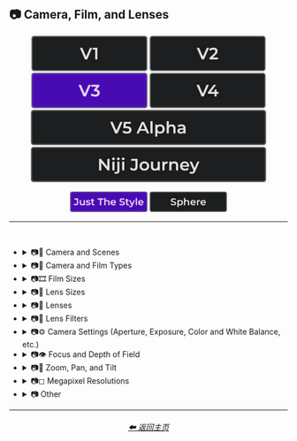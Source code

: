 <h2>📷 Camera, Film, and Lenses</h2>

<div align="center">

[<img src="/Images/Repo_Parts/Buttons/Version_Buttons/button_version_V1_inactive.webp?raw=true" alt="MidJourney V1" height="64" />](/Pages/MJ_V1/Style_Pages/Sphere/Camera.md)
[<img src="/Images/Repo_Parts/Buttons/Version_Buttons/button_version_V2_inactive.webp?raw=true" alt="MidJourney V2" height="64" />](/Pages/MJ_V2/Style_Pages/Sphere/Camera.md)
[<img src="/Images/Repo_Parts/Buttons/Version_Buttons/button_version_V3_active.webp?raw=true" alt="MidJourney V3" height="64" />](/Pages/MJ_V3/Style_Pages/Just_The_Style/Camera.md)
[<img src="/Images/Repo_Parts/Buttons/Version_Buttons/button_version_V4_inactive.webp?raw=true" alt="MidJourney V4" height="64" />](/Pages/MJ_V4/Style_Pages/Just_The_Style/Camera.md)
<br>
[<img src="/Images/Repo_Parts/Buttons/Version_Buttons/button_version_V5_Alpha_inactive_half.webp?raw=true" alt="MidJourney V5" height="64" />](/Pages/MJ_V5/Style_Pages/Just_The_Style/Camera.md)
[<img src="/Images/Repo_Parts/Buttons/Version_Buttons/button_version_niji_inactive_half.webp?raw=true" alt="Niji Journey" height="64" />](/Pages/Niji_Journey/Style_Pages/Camera.md)

[<img src="/Images/Repo_Parts/Buttons/Image_Type_Buttons/button_just_the_style_active.webp?raw=true" alt="Just The Style" width="140.5" />](/Pages/MJ_V3/Style_Pages/Just_The_Style/Camera.md)
[<img src="/Images/Repo_Parts/Buttons/Image_Type_Buttons/button_sphere_inactive.webp?raw=true" alt="Sphere" width="140.5" />](/Pages/MJ_V3/Style_Pages/Sphere/Camera.md)

</div>

<hr>
<br>


- <details><summary>📷🌇 Camera and Scenes</summary><p><div align="center">

    | Scene |
    | :-: |
    | <img src="/Images/MJ_V3/MidJourney_Styles/Wave_13/Scene.webp?raw=true" width="256" /> |
    
    <br>

    | Photography | Photograph | Photographia |
    | :-: | :-: | :-: |
    | <img src="/Images/MJ_V3/MidJourney_Styles/Photography.webp?raw=true" width="256" /> | <img src="/Images/MJ_V3/MidJourney_Styles/Wave_13/Photograph.webp?raw=true" width="256" /> | <img src="/Images/MJ_V3/MidJourney_Styles/Photographia.webp?raw=true" width="256" /> |

    <br>

    | Closed Composition |
    | :-: |
    | <img src="/Images/MJ_V3/MidJourney_Styles/Wave_14/Closed_Composition.webp?raw=true" width="256" /> |

    <br>

    | Filmic | Cinematic |
    | :-: | :-: |
    | <img src="/Images/MJ_V3/MidJourney_Styles/Filmic.webp?raw=true" width="256" /> | <img src="/Images/MJ_V3/MidJourney_Styles/Cinematic.webp?raw=true" width="256" /> |
    
    <br>
    
    | Dramatic | Glamor Shot |
    | :-: | :-: |
    | <img src="/Images/MJ_V3/MidJourney_Styles/Dramatic.webp?raw=true" width="256" /> | <img src="/Images/MJ_V3/MidJourney_Styles/Glamor_Shot.webp?raw=true" width="256" /> |

    <br>

    | Golden Hour | Blue Hour |
    | :-: | :-: |
    | <img src="/Images/MJ_V3/MidJourney_Styles/Golden_Hour.webp?raw=true" width="256" /> | <img src="/Images/MJ_V3/MidJourney_Styles/Wave_12/Blue_Hour.webp?raw=true" width="256" /> |

    <br>
    
    | Award Winning Photography | Establishing Shot | Nightography |
    | :-: | :-: | :-: |
    | <img src="/Images/MJ_V3/MidJourney_Styles/Award_Winning_Photography.webp?raw=true" width="256" /> | <img src="/Images/MJ_V3/MidJourney_Styles/Wave_10/Establishing_Shot.webp?raw=true" width="256" /> | <img src="/Images/MJ_V3/MidJourney_Styles/Wave_10/Nightography.webp?raw=true" width="256" /> |

    <br>

    | Photoshoot |
    | :-: |
    | <img src="/Images/MJ_V3/MidJourney_Styles/Photoshoot.webp?raw=true" width="256" /> |

    <br>

    | Portrait | Full Body Portrait | Portraiture |
    | :-: | :-: | :-: |
    | <img src="/Images/MJ_V3/MidJourney_Styles/Portrait.webp?raw=true" width="256" /> | <img src="/Images/MJ_V3/MidJourney_Styles/Full_Body_Portrait.webp?raw=true" width="256" /> | <img src="/Images/MJ_V3/MidJourney_Styles/Portraiture.webp?raw=true" width="256" /> |

    <br>

    | Cinematic Haze |
    | :-: |
    | <img src="/Images/MJ_V3/MidJourney_Styles/Wave_11/Cinematic_Haze.webp?raw=true" width="256" /> |

    <br>
    
    | Subject |
    | :-: |
    | <img src="/Images/MJ_V3/MidJourney_Styles/Wave_14/Subject.webp?raw=true" width="256" /> |
    
    <br>
    
    | Pose | Gesture | Profile |
    | :-: | :-: | :-: |
    | <img src="/Images/MJ_V3/MidJourney_Styles/Wave_14/Pose.webp?raw=true" width="256" /> | <img src="/Images/MJ_V3/MidJourney_Styles/Wave_14/Gesture.webp?raw=true" width="256" /> | <img src="/Images/MJ_V3/MidJourney_Styles/Wave_14/Profile.webp?raw=true" width="256" /> |

    <br>
    
    | High-Speed Photograph | Time-Lapse | Motion Capture |
    | :-: | :-: | :-: |
    | <img src="/Images/MJ_V3/MidJourney_Styles/High-Speed_Photograph.webp?raw=true" width="256" /> | <img src="/Images/MJ_V3/MidJourney_Styles/Time-Lapse.webp?raw=true" width="256" /> | <img src="/Images/MJ_V3/MidJourney_Styles/Motion_Capture.webp?raw=true" width="256" /> |

    <br>
    
    | Claymation | Video Frame Capture |
    | :-: | :-: |
    | <img src="/Images/MJ_V3/MidJourney_Styles/Claymation.webp?raw=true" width="256" /> | <img src="/Images/MJ_V3/MidJourney_Styles/Wave_10/Video_Frame_Capture.webp?raw=true" width="256" /> |

    <br>

    | Stop Motion | Stop-Motion Animation Frame |
    | :-: | :-: |
    | <img src="/Images/MJ_V3/MidJourney_Styles/Stop_Motion.webp?raw=true" width="256" /> | <img src="/Images/MJ_V3/MidJourney_Styles/Wave_10/Stop-motion_Animation_Frame.webp?raw=true" width="256" /> |

    <br>

    | Color Grading | Bokeh | Film Grain |
    | :-: | :-: | :-: |
    | <img src="/Images/MJ_V3/MidJourney_Styles/Color_Grading.webp?raw=true" width="256" /> | <img src="/Images/MJ_V3/MidJourney_Styles/Bokeh.webp?raw=true" width="256" /> | <img src="/Images/MJ_V3/MidJourney_Styles/Film_Grain.webp?raw=true" width="256" /> |
    
    <br>
    
    | Surveillance | Surveillance Footage |
    | :-: | :-: |
    | <img src="/Images/MJ_V3/MidJourney_Styles/Wave_12/Surveillance.webp?raw=true" width="256" /> | <img src="/Images/MJ_V3/MidJourney_Styles/Wave_12/Surveillance_Footage.webp?raw=true" width="256" /> |
    
    <br>
    
    | Security Footage | CCTV |
    | :-: | :-: |
    | <img src="/Images/MJ_V3/MidJourney_Styles/Wave_12/Security_Footage.webp?raw=true" width="256" /> | <img src="/Images/MJ_V3/MidJourney_Styles/Wave_12/CCTV.webp?raw=true" width="256" /> |

    <br>

    | Dashcam-Footage | Satellite Imagery | Paparazzi Photography |
    | :-: | :-: | :-: |
    | <img src="/Images/MJ_V3/MidJourney_Styles/Dashcam-Footage.webp?raw=true" width="256" /> | <img src="/Images/MJ_V3/MidJourney_Styles/Satellite_Imagery.webp?raw=true" width="256" /> | <img src="/Images/MJ_V3/MidJourney_Styles/Paparazzi_Photography.webp?raw=true" width="256" /> |
    
    <br>

    | Underwater Photography | Wildlife Photography | National Geographic Photo |
    | :-: | :-: | :-: |
    | <img src="/Images/MJ_V3/MidJourney_Styles/Underwater_Photography.webp?raw=true" width="256" /> | <img src="/Images/MJ_V3/MidJourney_Styles/Wildlife_Photography.webp?raw=true" width="256" /> | <img src="/Images/MJ_V3/MidJourney_Styles/National_Geographic_Photo.webp?raw=true" width="256" /> |

    <br>
    
    | Editorial Photography | Associated Press Photo | Photojournalism |
    | :-: | :-: | :-: |
    | <img src="/Images/MJ_V3/MidJourney_Styles/Editorial_Photography.webp?raw=true" width="256" /> | <img src="/Images/MJ_V3/MidJourney_Styles/Associated_Press_Photo.webp?raw=true" width="256" /> | <img src="/Images/MJ_V3/MidJourney_Styles/Photojournalism.webp?raw=true" width="256" /> |

    <br>

    | Action Scene | War Photography |
    | :-: | :-: |
    | <img src="/Images/MJ_V3/MidJourney_Styles/Action_Scene.webp?raw=true" width="256" /> | <img src="/Images/MJ_V3/MidJourney_Styles/War_Photography.webp?raw=true" width="256" /> |

    </div></p></details>


- <details><summary>📷🌇 Camera and Film Types</summary><p><div align="center">

    | Camcorder Effect | DSLR | Night Vision |
    | :-: | :-: | :-: |
    | <img src="/Images/MJ_V3/MidJourney_Styles/Camcorder_Effect.webp?raw=true" width="256" /> | <img src="/Images/MJ_V3/MidJourney_Styles/DSLR.webp?raw=true" width="256" /> | <img src="/Images/MJ_V3/MidJourney_Styles/Night_Vision.webp?raw=true" width="256" /> |
    
    <br>

    | Drone Photography | GoPro Video | Unregistered Hypercam 2 |
    | :-: | :-: | :-: |
    | <img src="/Images/MJ_V3/MidJourney_Styles/Drone_Photography.webp?raw=true" width="256" /> | <img src="/Images/MJ_V3/MidJourney_Styles/GoPro_Video.webp?raw=true" width="256" /> | <img src="/Images/MJ_V3/MidJourney_Styles/Wave_11/Unregistered_Hypercam_2.webp?raw=true" width="256" /> |

    <br>
    
    | Hyperspectral Imaging | Multispectral Imaging | Schlieren |
    | :-: | :-: | :-: |
    | <img src="/Images/MJ_V3/MidJourney_Styles/Hyperspectral_Imaging.webp?raw=true" width="256" /> | <img src="/Images/MJ_V3/MidJourney_Styles/Multispectral_Imaging.webp?raw=true" width="256" /> | <img src="/Images/MJ_V3/MidJourney_Styles/Schlieren.webp?raw=true" width="256" /> |
    
    <br>
    
    | Disposable Camera | Disposable Camera Photo |
    | :-: | :-: |
    | <img src="/Images/MJ_V3/MidJourney_Styles/Wave_12/Disposable_Camera.webp?raw=true" width="256" /> | <img src="/Images/MJ_V3/MidJourney_Styles/Wave_12/Disposable_Camera_Photo.webp?raw=true" width="256" /> |

    <br>
    
    | Polaroid |
    | :-: |
    | <img src="/Images/MJ_V3/MidJourney_Styles/Polaroid.webp?raw=true" width="256" /> |
    
    <br>
    
    | Ektachrome | Fujifilm Superia | Instax |
    | :-: | :-: | :-: |
    | <img src="/Images/MJ_V3/MidJourney_Styles/Ektachrome.webp?raw=true" width="256" /> | <img src="/Images/MJ_V3/MidJourney_Styles/Fujifilm_Superia.webp?raw=true" width="256" /> | <img src="/Images/MJ_V3/MidJourney_Styles/Instax.webp?raw=true" width="256" /> |

    <br>
    
    | Kodak Ektar | Kodak Gold 200 | Kodak Portra |
    | :-: | :-: | :-: |
    | <img src="/Images/MJ_V3/MidJourney_Styles/Kodak_Ektar.webp?raw=true" width="256" /> | <img src="/Images/MJ_V3/MidJourney_Styles/Kodak_Gold_200.webp?raw=true" width="256" /> | <img src="/Images/MJ_V3/MidJourney_Styles/Kodak_Portra.webp?raw=true" width="256" /> |
    
    <br>
    
    | Nikon D750 | Provia | Velvia |
    | :-: | :-: | :-: |
    | <img src="/Images/MJ_V3/MidJourney_Styles/Nikon_D750.webp?raw=true" width="256" /> | <img src="/Images/MJ_V3/MidJourney_Styles/Provia.webp?raw=true" width="256" /> | <img src="/Images/MJ_V3/MidJourney_Styles/Velvia.webp?raw=true" width="256" /> |
    
    <br>
    
    | Lomo | Pinhole Photography | CinemaScope |
    | :-: | :-: | :-: |
    | <img src="/Images/MJ_V3/MidJourney_Styles/Lomo.webp?raw=true" width="256" /> | <img src="/Images/MJ_V3/MidJourney_Styles/Pinhole_Photography.webp?raw=true" width="256" /> | <img src="/Images/MJ_V3/MidJourney_Styles/CinemaScope.webp?raw=true" width="256" /> |

    <br>
    
    | Tri-X 400 TX | Ilford HP5 | Photogram |
    | :-: | :-: | :-: |
    | <img src="/Images/MJ_V3/MidJourney_Styles/Tri-X_400_TX.webp?raw=true" width="256" /> | <img src="/Images/MJ_V3/MidJourney_Styles/Ilford_HP5.webp?raw=true" width="256" /> | <img src="/Images/MJ_V3/MidJourney_Styles/Photogram.webp?raw=true" width="256" /> |
    
    <br>

    | VistaVision | Technirama |
    | :-: | :-: |
    | <img src="/Images/MJ_V3/MidJourney_Styles/VistaVision.webp?raw=true" width="256" /> | <img src="/Images/MJ_V3/MidJourney_Styles/Technirama.webp?raw=true" width="256" /> |

    <br>

    | Techniscope | Super-35 |
    | :-: | :-: |
    | <img src="/Images/MJ_V3/MidJourney_Styles/Techniscope.webp?raw=true" width="256" /> | <img src="/Images/MJ_V3/MidJourney_Styles/Super-35.webp?raw=true" width="256" /> |

    <br>

    | Panavision | Super-Panavision-70 |
    | :-: | :-: |
    | <img src="/Images/MJ_V3/MidJourney_Styles/Panavision.webp?raw=true" width="256" /> | <img src="/Images/MJ_V3/MidJourney_Styles/Super-Panavision-70.webp?raw=true" width="256" /> |

    <br>

    | Cinerama | Kinopanorama | Cinemiracle |
    | :-: | :-: | :-: |
    | <img src="/Images/MJ_V3/MidJourney_Styles/Cinerama.webp?raw=true" width="256" /> | <img src="/Images/MJ_V3/MidJourney_Styles/Kinopanorama.webp?raw=true" width="256" /> | <img src="/Images/MJ_V3/MidJourney_Styles/Cinemiracle.webp?raw=true" width="256" /> |

    <br>
    
    | Daguerrotype | Ambrotype | Calotype |
    | :-: | :-: | :-: |
    | <img src="/Images/MJ_V3/MidJourney_Styles/Daguerrotype.webp?raw=true" width="256" /> | <img src="/Images/MJ_V3/MidJourney_Styles/Ambrotype.webp?raw=true" width="256" /> | <img src="/Images/MJ_V3/MidJourney_Styles/Calotype.webp?raw=true" width="256" /> |
    
    <br>
    
    | Tintype | Film-Negative |
    | :-: | :-: |
    | <img src="/Images/MJ_V3/MidJourney_Styles/Tintype.webp?raw=true" width="256" /> | <img src="/Images/MJ_V3/MidJourney_Styles/Wave_11/Film-Negative.webp?raw=true" width="256" /> |

    <br>
    
    | Full Frame |
    | :-: |
    | <img src="/Images/MJ_V3/MidJourney_Styles/Wave_10/Full_Frame.webp?raw=true" width="256" /> |

    </div></p></details>

- <details><summary>📷🎞 Film Sizes</summary><p><div align="center">

    | Shot on 8mm | Shot on 9.5mm |
    | :-: | :-: |
    | <img src="/Images/MJ_V3/MidJourney_Styles/Shot_on_8mm.webp?raw=true" width="256" /> | <img src="/Images/MJ_V3/MidJourney_Styles/Shot_on_9.5mm.webp?raw=true" width="256" /> |

    <br>

    | Shot on 16mm | Shot on 17.5mm | Shot on 28mm |
    | :-: | :-: | :-: |
    | <img src="/Images/MJ_V3/MidJourney_Styles/Shot_on_16mm.webp?raw=true" width="256" /> | <img src="/Images/MJ_V3/MidJourney_Styles/Shot_on_17.5mm.webp?raw=true" width="256" /> | <img src="/Images/MJ_V3/MidJourney_Styles/Shot_on_28mm.webp?raw=true" width="256" /> |

    <br>

    | Shot on 35mm | 35mm | Expired 35mm Film |
    | :-: | :-: | :-: |
    | <img src="/Images/MJ_V3/MidJourney_Styles/Shot_on_35mm.webp?raw=true" width="256" /> | <img src="/Images/MJ_V3/MidJourney_Styles/35mm.webp?raw=true" width="256" /> | <img src="/Images/MJ_V3/MidJourney_Styles/Wave_10/Expired_35mm_Film.webp?raw=true" width="256" /> |

    <br>

    | Shot on 65mm | Expired 65mm Film |
    | :-: | :-: |
    | <img src="/Images/MJ_V3/MidJourney_Styles/Shot_on_65mm.webp?raw=true" width="256" /> | <img src="/Images/MJ_V3/MidJourney_Styles/Wave_10/Expired_65mm_Film.webp?raw=true" width="256" /> |

    <br>

    | Shot on 70mm | Shot on IMAX 70mm |
    | :-: | :-: |
    | <img src="/Images/MJ_V3/MidJourney_Styles/Shot_on_70mm.webp?raw=true" width="256" /> | <img src="/Images/MJ_V3/MidJourney_Styles/Shot_on_IMAX_70mm.webp?raw=true" width="256" /> |

  </div></p></details>


- <details><summary>📷🥽 Lens Sizes</summary><p><div align="center">

    | 15mm Lens | 35mm Lens | 85mm Lens |
    | :-: | :-: | :-: |
    | <img src="/Images/MJ_V3/MidJourney_Styles/Wave_10/15mm_Lens.webp?raw=true" width="256" /> | <img src="/Images/MJ_V3/MidJourney_Styles/Wave_10/35mm_Lens.webp?raw=true" width="256" /> | <img src="/Images/MJ_V3/MidJourney_Styles/Wave_10/85mm_Lens.webp?raw=true" width="256" /> |
    
    <br>
    
    | 100mm Lens | 200mm Lens |
    | :-: | :-: |
    | <img src="/Images/MJ_V3/MidJourney_Styles/Wave_10/100mm_Lens.webp?raw=true" width="256" /> | <img src="/Images/MJ_V3/MidJourney_Styles/Wave_10/200mm_Lens.webp?raw=true" width="256" /> |

  </div></p></details>


- <details><summary>📷🔭 Lenses</summary><p><div align="center">

    | Macro | Macro View | Magnification |
    | :-: | :-: | :-: |
    | <img src="/Images/MJ_V3/MidJourney_Styles/Macro.webp?raw=true" width="256" /> | <img src="/Images/MJ_V3/MidJourney_Styles/Macro_View.webp?raw=true" width="256" /> | <img src="/Images/MJ_V3/MidJourney_Styles/Magnification.webp?raw=true" width="256" /> |
    
    <br>

    | 100x Magnification | 200x Magnification |
    | :-: | :-: |
    | <img src="/Images/MJ_V3/MidJourney_Styles/Wave_10/100x_Magnification.webp?raw=true" width="256" /> | <img src="/Images/MJ_V3/MidJourney_Styles/Wave_10/200x_Magnification.webp?raw=true" width="256" /> |
    
    <br>
    
    | 500x Magnification | 1000x Magnification |
    | :-: | :-: |
    | <img src="/Images/MJ_V3/MidJourney_Styles/Wave_10/500x_Magnification.webp?raw=true" width="256" /> | <img src="/Images/MJ_V3/MidJourney_Styles/Wave_10/1000x_Magnification.webp?raw=true" width="256" /> |
    
    <br>
    
    | Microscopic | Electron Microscope | Super-Resolution Microscopy |
    | :-: | :-: | :-: |
    | <img src="/Images/MJ_V3/MidJourney_Styles/Microscopic.webp?raw=true" width="256" /> | <img src="/Images/MJ_V3/MidJourney_Styles/Electron_Microscope.webp?raw=true" width="256" /> | <img src="/Images/MJ_V3/MidJourney_Styles/Super-Resolution_Microscopy.webp?raw=true" width="256" /> |
    
    <br>

    | Telescope | Telescopic | Telescope Photography |
    | :-: | :-: | :-: |
    | <img src="/Images/MJ_V3/MidJourney_Styles/Telescope.webp?raw=true" width="256" /> | <img src="/Images/MJ_V3/MidJourney_Styles/Telescopic.webp?raw=true" width="256" /> | <img src="/Images/MJ_V3/MidJourney_Styles/Telescope_Photography.webp?raw=true" width="256" /> |

    <br>
    
    | Telephoto | Panorama | 360 Panorama |
    | :-: | :-: | :-: |
    | <img src="/Images/MJ_V3/MidJourney_Styles/Telephoto.webp?raw=true" width="256" /> | <img src="/Images/MJ_V3/MidJourney_Styles/Panorama.webp?raw=true" width="256" /> | <img src="/Images/MJ_V3/MidJourney_Styles/360_Panorama.webp?raw=true" width="256" /> |
    
    <br>
    
    | Wide Angle | Ultra-Wide Angle | 360 Angle |
    | :-: | :-: | :-: |
    | <img src="/Images/MJ_V3/MidJourney_Styles/Wide_Angle.webp?raw=true" width="256" /> | <img src="/Images/MJ_V3/MidJourney_Styles/Ultra-Wide_Angle.webp?raw=true" width="256" /> | <img src="/Images/MJ_V3/MidJourney_Styles/360_Angle.webp?raw=true" width="256" /> |

    <br>

    | Fisheye Lens | Fisheye Lens Effect | Lens Distortion |
    | :-: | :-: | :-: |
    | <img src="/Images/MJ_V3/MidJourney_Styles/Fisheye_Lens.webp?raw=true" width="256" /> | <img src="/Images/MJ_V3/MidJourney_Styles/Fisheye_Lens_Effect.webp?raw=true" width="256" /> | <img src="/Images/MJ_V3/MidJourney_Styles/Lens_Distortion.webp?raw=true" width="256" /> |

    </div></p></details>


- <details><summary>📷🧫 Lens Filters</summary><p><div align="center">

    | Color-Gel | Filter |
    | :-: | :-: |
    | <img src="/Images/MJ_V3/MidJourney_Styles/Wave_11/Color-Gel.webp?raw=true" width="256" /> | <img src="/Images/MJ_V3/MidJourney_Styles/Wave_13/Filter.webp?raw=true" width="256" /> |
    
    <br>

    | Photographic-Filter | Diffusion-Filter |
    | :-: | :-: |
    | <img src="/Images/MJ_V3/MidJourney_Styles/Wave_10/Photographic-Filter.webp?raw=true" width="256" /> | <img src="/Images/MJ_V3/MidJourney_Styles/Wave_10/Diffusion-Filter.webp?raw=true" width="256" /> |
    
    <br>
    
    | Dichroic-Filter | UV-Filter |
    | :-: | :-: |
    | <img src="/Images/MJ_V3/MidJourney_Styles/Wave_10/Dichroic-Filter.webp?raw=true" width="256" /> | <img src="/Images/MJ_V3/MidJourney_Styles/Wave_10/UV-Filter.webp?raw=true" width="256" /> |
    
    <br>
    
    | Polarization-Filter | Polarizer |
    | :-: | :-: |
    | <img src="/Images/MJ_V3/MidJourney_Styles/Wave_10/Polarization-Filter.webp?raw=true" width="256" /> | <img src="/Images/MJ_V3/MidJourney_Styles/Wave_10/Polarizer.webp?raw=true" width="256" /> |
    
    <br>
    
    | Infrared-Filter | Infrared-Cut-Off-Filter |
    | :-: | :-: |
    | <img src="/Images/MJ_V3/MidJourney_Styles/Wave_10/Infrared-Filter.webp?raw=true" width="256" /> | <img src="/Images/MJ_V3/MidJourney_Styles/Wave_10/Infrared-Cut-Off-Filter.webp?raw=true" width="256" /> |
    
    <br>
    
    | Neutral-Density-Filter | ND-Filter |
    | :-: | :-: |
    | <img src="/Images/MJ_V3/MidJourney_Styles/Wave_11/Neutral-Density-Filter.webp?raw=true" width="256" /> | <img src="/Images/MJ_V3/MidJourney_Styles/Wave_11/ND-Filter.webp?raw=true" width="256" /> |
    
    <br>
    
    | Graduated-Neutral-Density-Filter | GND-Filter |
    | :-: | :-: |
    | <img src="/Images/MJ_V3/MidJourney_Styles/Wave_11/Graduated-Neutral-Density-Filter.webp?raw=true" width="256" /> | <img src="/Images/MJ_V3/MidJourney_Styles/Wave_11/GND-Filter.webp?raw=true" width="256" /> |
    
    <br>
    
    | Astronomical-Filter | Cokin-Filter |
    | :-: | :-: |
    | <img src="/Images/MJ_V3/MidJourney_Styles/Wave_11/Astronomical-Filter.webp?raw=true" width="256" /> | <img src="/Images/MJ_V3/MidJourney_Styles/Wave_11/Cokin-Filter.webp?raw=true" width="256" /> |

  </div></p></details>


- <details><summary>📷⚙ Camera Settings (Aperture, Exposure, Color and White Balance, etc.)</summary><p><div align="center">

    | Exposure | Short Exposure | Long Exposure |
    | :-: | :-: | :-: |
    | <img src="/Images/MJ_V3/MidJourney_Styles/Exposure.webp?raw=true" width="256" /> | <img src="/Images/MJ_V3/MidJourney_Styles/Short_Exposure.webp?raw=true" width="256" /> | <img src="/Images/MJ_V3/MidJourney_Styles/Long_Exposure.webp?raw=true" width="256" /> | 
    
    <br>
    
    | Double-Exposure | Shutter Speed 1/1000 | Shutter Speed 1/2 |
    | :-: | :-: | :-: |
    | <img src="/Images/MJ_V3/MidJourney_Styles/Double-Exposure.webp?raw=true" width="256" /> | <img src="/Images/MJ_V3/MidJourney_Styles/Shutter_Speed_11000.webp?raw=true" width="256" /> | <img src="/Images/MJ_V3/MidJourney_Styles/Shutter_Speed_12.webp?raw=true" width="256" /> | 

    <br>
    
    | Aperture | F/2.8 | F/22 |
    | :-: | :-: | :-: |
    | <img src="/Images/MJ_V3/MidJourney_Styles/Wave_13/Aperture.webp?raw=true" width="256" /> | <img src="/Images/MJ_V3/MidJourney_Styles/F2.8.webp?raw=true" width="256" /> | <img src="/Images/MJ_V3/MidJourney_Styles/F22.webp?raw=true" width="256" /> | 

    <br>
    
    | Gamma | White Balance |
    | :-: | :-: |
    | <img src="/Images/MJ_V3/MidJourney_Styles/Gamma.webp?raw=true" width="256" /> | <img src="/Images/MJ_V3/MidJourney_Styles/White_Balance.webp?raw=true" width="256" /> |

    <br>
    
    | Rule of Thirds |
    | :-: |
    | <img src="/Images/MJ_V3/MidJourney_Styles/Rule_of_Thirds.webp?raw=true" width="256" /> |

    </div></p></details>


- <details><summary>📷👁 Focus and Depth of Field</summary><p><div align="center">

    | Depth | Depth of Field | DOF |
    | :-: | :-: | :-: |
    | <img src="/Images/MJ_V3/MidJourney_Styles/Depth.webp?raw=true" width="256" /> | <img src="/Images/MJ_V3/MidJourney_Styles/Depth_of_Field.webp?raw=true" width="256" /> | <img src="/Images/MJ_V3/MidJourney_Styles/DOF.webp?raw=true" width="256" /> |
    
    <br>

    | Horizon Line | Vantage Point | Vanishing Point |
    | :-: | :-: | :-: |
    | <img src="/Images/MJ_V3/MidJourney_Styles/Horizon_Line.webp?raw=true" width="256" /> | <img src="/Images/MJ_V3/MidJourney_Styles/Vantage_Point.webp?raw=true" width="256" /> | <img src="/Images/MJ_V3/MidJourney_Styles/Vanishing_Point.webp?raw=true" width="256" /> |

    <br>
    
    | Defocused | Unfocused |
    | :-: | :-: |
    | <img src="/Images/MJ_V3/MidJourney_Styles/Defocused.webp?raw=true" width="256" /> | <img src="/Images/MJ_V3/MidJourney_Styles/Unfocused.webp?raw=true" width="256" /> |

    <br>
    
    | Focal Point | Soft-Focus |
    | :-: | :-: |
    | <img src="/Images/MJ_V3/MidJourney_Styles/Wave_14/Focal_Point.webp?raw=true" width="256" /> | <img src="/Images/MJ_V3/MidJourney_Styles/Wave_14/Soft-Focus.webp?raw=true" width="256" /> |
    
    <br>
    
    | Shallow Focus | Deep Focus |
    | :-: | :-: |
    | <img src="/Images/MJ_V3/MidJourney_Styles/Shallow_Focus.webp?raw=true" width="256" /> | <img src="/Images/MJ_V3/MidJourney_Styles/Deep_Focus.webp?raw=true" width="256" /> |
    
    <br>
    
    | Rack Focus | Split Diopter | Tilted Plane Focus |
    | :-: | :-: | :-: |
    | <img src="/Images/MJ_V3/MidJourney_Styles/Rack_Focus.webp?raw=true" width="256" /> | <img src="/Images/MJ_V3/MidJourney_Styles/Split_Diopter.webp?raw=true" width="256" /> | <img src="/Images/MJ_V3/MidJourney_Styles/Tilted_Plane_Focus.webp?raw=true" width="256" /> |

    </div></p></details>


- <details><summary>📷🔎 Zoom, Pan, and Tilt</summary><p><div align="center">
    
    | Zoom | Dolly Zoom |
    | :-: | :-: |
    | <img src="/Images/MJ_V3/MidJourney_Styles/Zoom.webp?raw=true" width="256" /> | <img src="/Images/MJ_V3/MidJourney_Styles/Dolly_Zoom.webp?raw=true" width="256" /> |

    <br>
    
    | Pan | Tilt |
    | :-: | :-: |
    | <img src="/Images/MJ_V3/MidJourney_Styles/Wave_11/Pan.webp?raw=true" width="256" /> | <img src="/Images/MJ_V3/MidJourney_Styles/Wave_11/Tilt.webp?raw=true" width="256" /> |

    </div></p></details>


- <details><summary>📷◻ Megapixel Resolutions</summary><p><div align="center">

    | Megapixel | 2 Megapixels |
    | :-: | :-: |
    | <img src="/Images/MJ_V3/MidJourney_Styles/Megapixel.webp?raw=true" width="256" /> | <img src="/Images/MJ_V3/MidJourney_Styles/2_Megapixels.webp?raw=true" width="256" /> |

    | 10 Megapixels | 12 Megapixels | 16 Megapixels |
    | :-: | :-: | :-: |
    | <img src="/Images/MJ_V3/MidJourney_Styles/10_Megapixels.webp?raw=true" width="256" /> | <img src="/Images/MJ_V3/MidJourney_Styles/12_Megapixels.webp?raw=true" width="256" /> | <img src="/Images/MJ_V3/MidJourney_Styles/16_Megapixels.webp?raw=true" width="256" /> |

    | 20 Megapixels | 22 Megapixels |
    | :-: | :-: |
    | <img src="/Images/MJ_V3/MidJourney_Styles/20_Megapixels.webp?raw=true" width="256" /> | <img src="/Images/MJ_V3/MidJourney_Styles/22_Megapixels.webp?raw=true" width="256" /> |

  </div></p></details>


- <details><summary>📷 Other</summary><p><div align="center">

    | Lens Flare | Vignette | Split Toning |
    | :-: | :-: | :-: |
    | <img src="/Images/MJ_V3/MidJourney_Styles/Lens_Flare.webp?raw=true" width="256" /> | <img src="/Images/MJ_V3/MidJourney_Styles/Vignette.webp?raw=true" width="256" /> | <img src="/Images/MJ_V3/MidJourney_Styles/Split_Toning.webp?raw=true" width="256" /> | 
    
    <br>
    
    | Rephotography | Scanography | Slit-Scan Photography |
    | :-: | :-: | :-: |
    | <img src="/Images/MJ_V3/MidJourney_Styles/Rephotography.webp?raw=true" width="256" /> | <img src="/Images/MJ_V3/MidJourney_Styles/Scanography.webp?raw=true" width="256" /> | <img src="/Images/MJ_V3/MidJourney_Styles/Slit-Scan_Photography.webp?raw=true" width="256" /> |

    </div></p></details>

<hr>
<div align="center">
    <h6><a href="/README.md">⬅ 返回主页</a></h6>
</div>